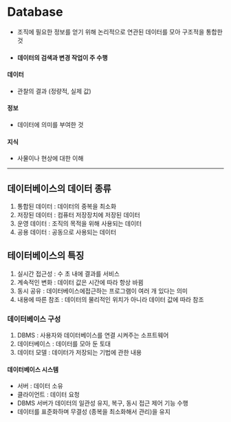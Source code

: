 # Database
- 조직에 필요한 정보를 얻기 위해 논리적으로 연관된 데이터를 모아 구조적을 통합한 것
- #### 데이터의 검색과 변경 작업이 주 수행

#### 데이터 
- 관찰의 결과 (정량적, 실제 값)

#### 정보
- 데이터에 의미를 부여한 것

#### 지식
- 사물이나 현상에 대한 이해
***

## 데이터베이스의 데이터 종류
1. 통합된 데이터 : 데이터의 중복을 최소화
2. 저장된 데이터 : 컴퓨터 저장장치에 저장된 데이터
3. 운영 데이터 : 조직의 목적을 위해 사용되는 데이터
4. 공용 데이터 : 공동으로 사용되는 데이터

## 테이터베이스의 특징
1. 실시간 접근성 : 수 초 내에 결과를 서비스
2. 계속적인 변화 : 데이터 값은 시간에 따라 항상 바뀜
3. 동시 공유 : 데이터베이스에접근하는 프로그램이 여러 개 있다는 의미
4. 내용에 따른 참조 : 데이터의 물리적인 위치가 아니라 데이터 값에 따라 참조

### 데이터베이스 구성
1. DBMS : 사용자와 데이터베이스를 연결 시켜주는 소프트웨어
2. 데이터베이스 : 데이터를 모아 둔 토대
3. 데이터 모델 : 데이터가 저장되는 기법에 관한 내용

#### 데이터베이스 시스템
- 서버 : 데이터 소유
- 클라이언트 : 데이터 요청
- DBMS 서버가 데이터의 일관성 유지, 복구, 동시 접근 제어 기능 수행
- 데이터를 표준화하며 무결성 (종복을 최소화해서 관리)을 유지




